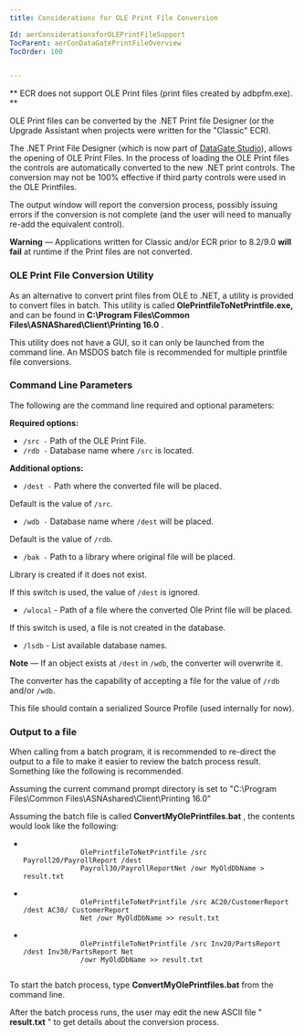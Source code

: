 ```yaml
---
title: Considerations for OLE Print File Conversion

Id: aerConsiderationsforOLEPrintFileSupport
TocParent: aerConDataGatePrintFileOverview
TocOrder: 100


---
```


** ECR does not support OLE Print files (print files created by adbpfm.exe). ** 

OLE Print files can be converted by the .NET Print file Designer (or the Upgrade Assistant when projects were written for the "Classic" ECR). 

The .NET Print File Designer (which is now part of [DataGate Studio](..\..\DgStudio\_HTML\dgIntro.html)), allows the opening of OLE Print Files. In the process of loading the OLE Print files the controls are automatically converted to the new .NET print controls. The conversion may not be 100% effective if third party controls were used in the OLE Printfiles. 

The output window will report the conversion process, possibly issuing errors if the conversion is not complete (and the user will need to manually re-add the equivalent control). 

**Warning** &#8212; Applications written for Classic and/or ECR prior to 8.2/9.0 **will fail** at runtime if the Print files are not converted. 

### OLE Print File Conversion Utility
As an alternative to convert print files from OLE to .NET, a utility is provided to convert files in batch. This utility is called **OlePrintfileToNetPrintfile.exe,** and can be found in **C:\Program Files\Common Files\ASNAShared\Client\Printing 16.0** . 

This utility does not have a GUI, so it can only be launched from the command line. An MSDOS batch file is recommended for multiple printfile file conversions. 

### Command Line Parameters
The following are the command line required and optional parameters: 

**Required options:** 

- <code>/src -</code> Path of the OLE Print File.
- <code>/rdb -</code> Database name where <code>/src</code> is located.

**Additional options:** 

- <code>/dest -</code> Path where the converted file will be
                placed.

Default is the value of <code>/src</code>.
- <code>/wdb -</code> Database name where <code>/dest</code> will be
                placed.

Default is the value of <code>/rdb</code>.
- <code>/bak -</code>    Path to a library where original file
                will be placed.

Library is created if it does not exist.

If this switch is used, the value of <code>/dest</code> is ignored.
- <code>/wlocal</code> - Path of a file where the converted Ole Print file will
                be placed.

If this switch is used, a file is not created in the database.
- <code>/lsdb</code> -    List available database names.

**Note** &#8212; If an object exists at <code>/dest</code> in <code>/wdb</code>, the converter will overwrite it. 

The converter has the capability of accepting a file for the value of <code>/rdb</code> and/or <code>/wdb</code>. 

This file should contain a serialized Source Profile (used internally for now).

### Output to a file
When calling from a batch program, it is recommended to re-direct the output to a file to make it easier to review the batch process result. <br /> Something like the following is recommended. 

Assuming the current command prompt directory is set to "C:\Program Files\Common Files\ASNAshared\Client\Printing 16.0" 

Assuming the batch file is called **ConvertMyOlePrintfiles.bat** , the contents would look like the following: 

- <code>
                OlePrintfileToNetPrintfile /src Payroll20/PayrollReport /dest
                Payroll30/PayrollReportNet /owr MyOldDbName &gt; result.txt
            </code>
- <code>
                OlePrintfileToNetPrintfile /src AC20/CustomerReport /dest AC30/ CustomerReport
                Net /owr MyOldDbName &gt;&gt; result.txt
            </code>
- <code>
                OlePrintfileToNetPrintfile /src Inv20/PartsReport /dest Inv30/PartsReport Net
                /owr MyOldDbName &gt;&gt; result.txt
            </code>

To start the batch process, type **ConvertMyOlePrintfiles.bat** from the command line. 

After the batch process runs, the user may edit the new ASCII file " **result.txt** " to get details about the conversion process. 
